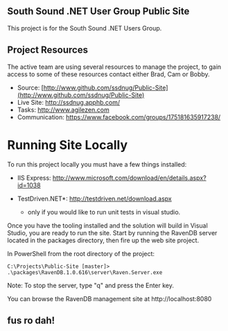 ## South Sound .NET User Group Public Site

This project is for the South Sound .NET Users Group.

## Project Resources

The active team are using several resources to manage the project, to gain access to some of these resources contact either Brad, Cam or Bobby.

- Source: [http://www.github.com/ssdnug/Public-Site](http://www.github.com/ssdnug/Public-Site)
- Live Site: http://ssdnug.apphb.com/
- Tasks: http://www.agilezen.com
- Communication: https://www.facebook.com/groups/175181635917238/

# Running Site Locally

To run this project locally you must have a few things installed:

- IIS Express: http://www.microsoft.com/download/en/details.aspx?id=1038
- TestDriven.NET*: http://testdriven.net/download.aspx

  * only if you would like to run unit tests in visual studio.

Once you have the tooling installed and the solution will build in Visual Studio, you are ready to run the site. Start by running the RavenDB server located in the packages directory, then fire up the web site project.

In PowerShell from the root directory of the project:

```
C:\Projects\Public-Site [master]> .\packages\RavenDB.1.0.616\server\Raven.Server.exe
```
Note: To stop the server, type "q" and press the Enter key.

You can browse the RavenDB management site at http://localhost:8080

## fus ro dah!